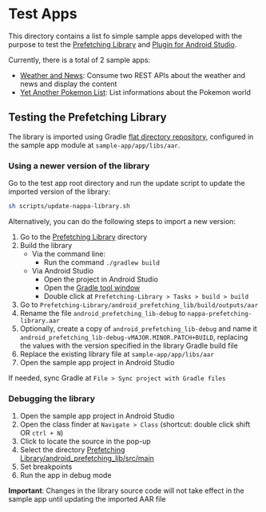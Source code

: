 # Test Apps

This directory contains a list fo simple sample apps developed with the purpose to test the [Prefetching Library](Prefetching-Library) and [Plugin for Android Studio](Android-Studio-Plugin).

Currently, there is a total of 2 sample apps:

* [Weather and News](Test-App/Weather-and-News-app): Consume two REST APIs about the weather and news and display the content
* [Yet Another Pokemon List](YetAnotherPokemonList): List informations about the Pokemon world

## Testing the Prefetching Library

The library is imported using Gradle [flat directory repository](https://docs.gradle.org/current/userguide/declaring_repositories.html#sub:flat_dir_resolver), 
configured in the sample app module at `sample-app/app/libs/aar`.

### Using a newer version of the library

Go to the test app root directory and run the update script to update the imported version of the library:

```bash
sh scripts/update-nappa-library.sh
```

Alternatively, you can do the following steps to import a new version:

1. Go to the [Prefetching Library](Prefetching-Library) directory
1. Build the library
   * Via the command line:
      * Run the command `./gradlew build`
   * Via Android Studio
      * Open the project in Android Studio
      * Open the [Gradle tool window](https://www.jetbrains.com/help/idea/jetgradle-tool-window.html)
     * Double click at `Prefetching-Library > Tasks > build > build`
1. Go to `Prefetching-Library/android_prefetching_lib/build/outputs/aar`
1. Rename the file `android_prefetching_lib-debug` to `nappa-prefetching-library.aar`
1. Optionally, 
create a copy of `android_prefetching_lib-debug` and 
name it `android_prefetching_lib-debug-vMAJOR.MINOR.PATCH+BUILD`, 
replacing the values with the version specified in the library Gradle build file
1. Replace the existing library file at `sample-app/app/libs/aar`
1. Open the sample app project in Android Studio

If needed, sync Gradle at `File > Sync project with Gradle files`

### Debugging the library

1. Open the sample app project in Android Studio
1. Open the class finder at `Navigate > Class` (shortcut: double click shift OR `ctrl + N`)
1. Click to locate the source in the pop-up
1. Select the directory [Prefetching Library/android_prefetching_lib/src/main](Prefetching-Library/android_prefetching_lib/src/main)
1. Set breakpoints
1. Run the app in debug mode

**Important**: Changes in the library source code will not take effect in the sample app until updating the imported AAR file 